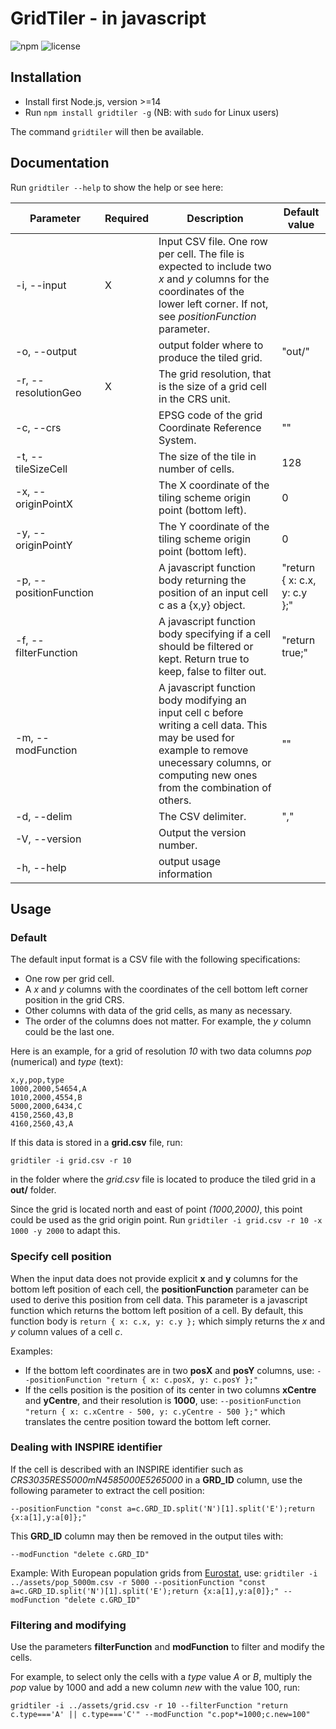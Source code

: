 # GridTiler - in javascript

![npm](https://img.shields.io/npm/v/gridtiler)
![license](https://img.shields.io/badge/license-EUPL-success)

## Installation

- Install first Node.js, version >=14
- Run `npm install gridtiler -g` (NB: with `sudo` for Linux users)

The command `gridtiler` will then be available.

## Documentation

Run `gridtiler --help` to show the help or see here:

| Parameter | Required | Description | Default value |
| ------------- | ------------- |-------------| ------|
| -i, --input <file> | X | Input CSV file. One row per cell. The file is expected to include two *x* and *y* columns for the coordinates of the lower left corner. If not, see *positionFunction* parameter. |  |
| -o, --output <folder> | | output folder where to produce the tiled grid. | "out/" |
| -r, --resolutionGeo <number> | X | The grid resolution, that is the size of a grid cell in the CRS unit. |  |
| -c, --crs <EPSG code> | | EPSG code of the grid Coordinate Reference System. | "" |
| -t, --tileSizeCell <number> | | The size of the tile in number of cells. | 128 |
| -x, --originPointX <number> | | The X coordinate of the tiling scheme origin point (bottom left). |0  |
| -y, --originPointY <number> | | The Y coordinate of the tiling scheme origin point (bottom left). |0  |
| -p, --positionFunction <string> | | A javascript function body returning the position of an input cell c as a {x,y} object. | "return { x: c.x, y: c.y };" |
| -f, --filterFunction <string> | | A javascript function body specifying if a cell should be filtered or kept. Return true to keep, false to filter out. | "return true;" |
| -m, --modFunction <string> | | A javascript function body modifying an input cell c before writing a cell data. This may be used for example to remove unecessary columns, or computing new ones from the combination of others. | "" |
| -d, --delim <number> | | The CSV delimiter. | "," |
| -V, --version | | Output the version number. |  |
| -h, --help | | output usage information |  |

## Usage

### Default

The default input format is a CSV file with the following specifications:
- One row per grid cell.
- A *x* and *y* columns with the coordinates of the cell bottom left corner position in the grid CRS.
- Other columns with data of the grid cells, as many as necessary.
- The order of the columns does not matter. For example, the *y* column could be the last one.

Here is an example, for a grid of resolution *10* with two data columns *pop* (numerical) and *type* (text):

```
x,y,pop,type
1000,2000,54654,A
1010,2000,4554,B
5000,2000,6434,C
4150,2560,43,B
4160,2560,43,A
```

If this data is stored in a **grid.csv** file, run:

`gridtiler -i grid.csv -r 10`

in the folder where the *grid.csv* file is located to produce the tiled grid in a **out/** folder.

Since the grid is located north and east of point *(1000,2000)*, this point could be used as the grid origin point. Run `gridtiler -i grid.csv -r 10 -x 1000 -y 2000` to adapt this.

### Specify cell position

When the input data does not provide explicit **x** and **y** columns for the bottom left position of each cell, the **positionFunction** parameter can be used to derive this position from cell data. This parameter is a javascript function which returns the bottom left position of a cell. By default, this function body is `return { x: c.x, y: c.y };` which simply returns the *x* and *y* column values of a cell *c*.

Examples:
- If the bottom left coordinates are in two **posX** and **posY** columns, use: `--positionFunction "return { x: c.posX, y: c.posY };"`
- If the cells position is the position of its center in two columns **xCentre** and **yCentre**, and their resolution is **1000**, use: `--positionFunction "return { x: c.xCentre - 500, y: c.yCentre - 500 };"` which translates the centre position toward the bottom left corner.

### Dealing with INSPIRE identifier

If the cell is described with an INSPIRE identifier such as *CRS3035RES5000mN4585000E5265000* in a **GRD_ID** column, use the following parameter to extract the cell position:

`--positionFunction "const a=c.GRD_ID.split('N')[1].split('E');return {x:a[1],y:a[0]};"`

This **GRD_ID** column may then be removed in the output tiles with:

`--modFunction "delete c.GRD_ID"`

Example: With European population grids from [Eurostat](https://ec.europa.eu/eurostat/web/gisco/geodata/reference-data/grids), use: `gridtiler -i ../assets/pop_5000m.csv -r 5000 --positionFunction "const a=c.GRD_ID.split('N')[1].split('E');return {x:a[1],y:a[0]};" --modFunction "delete c.GRD_ID"`

### Filtering and modifying

Use the parameters **filterFunction** and **modFunction** to filter and modify the cells.

For example, to select only the cells with a *type* value *A* or *B*, multiply the *pop* value by 1000 and add a new column *new* with the value 100, run:

`gridtiler -i ../assets/grid.csv -r 10 --filterFunction "return c.type==='A' || c.type==='C'" --modFunction "c.pop*=1000;c.new=100"`
